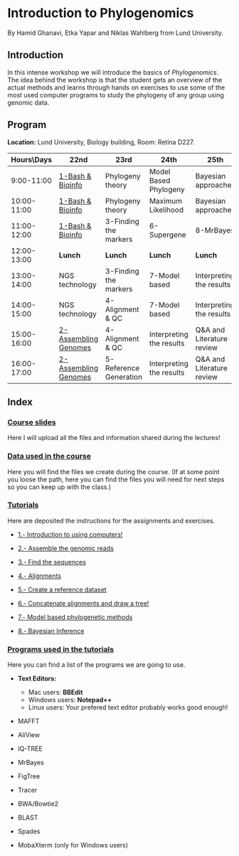 # **Introduction to Phylogenomics**

By Hamid Ghanavi, Etka Yapar and Niklas Wahlberg from Lund University.


## **Introduction**

In this intense workshop we will introduce the basics of *Phylogenomics*. The idea behind the workshop is that the student gets an overview of the actual methods and learns through hands on exercises to use some of the most used computer programs to study the phylogeny of any group using genomic data.

## **Program**

**Location:** Lund University, Biology building, Room: Retina D227.


| Hours\Days  | 22nd                                           | 23rd                   | 24th                     | 25th                      |
|-------------|------------------------------------------------|------------------------|--------------------------|---------------------------|
| 9:00-11:00  | [1-Bash & Bioinfo](./Tutorials/1.Introduction) | Phylogeny theory       | Model Based Phylogeny    | Bayesian approaches       |
| 10:00-11:00 | [1-Bash & Bioinfo](./Tutorials/1.Introduction) | Phylogeny theory       | Maximum Likelihood       | Bayesian approaches       |
| 11:00-12:00 | [1-Bash & Bioinfo](./Tutorials/1.Introduction) | 3-Finding the markers  | 6-Supergene              | 8-MrBayes                 |
| 12:00-13:00 | **Lunch**                                      | **Lunch**              | **Lunch**                | **Lunch**                 |
| 13:00-14:00 | NGS technology                                 | 3-Finding the markers  | 7-Model based            | Interpreting the results  |
| 14:00-15:00 | NGS technology                                 | 4-Alignment & QC       | 7-Model based            | Interpreting the results  |
| 15:00-16:00 | [2-Assembling Genomes](./Tutorials/2.Assembly) | 4-Alignment & QC       | Interpreting the results | Q&A and Literature review |
| 16:00-17:00 | [2-Assembling Genomes](./Tutorials/2.Assembly) | 5-Reference Generation | Interpreting the results | Q&A and Literature review |




## **Index**

### [Course slides](../../tree/master/Lectures)

Here I will upload all the files and information shared during the lectures!


### [Data used in the course](../../tree/master/Data/)

Here you will find the files we create during the course. (If at some point you loose the path, here you can find the files you will need for next steps so you can keep up with the class.)


### [Tutorials](../../tree/master/Tutorials/)

Here are deposited the instructions for the assignments and exercises.


 * [1.- Introduction to using computers!](../../tree/master/Tutorials/1.Introduction/)
	
 * [2.- Assemble the genomic reads](../../tree/master/Tutorials/2.Assembly/)
 
 * [3.- Find the sequences](../../tree/master/Tutorials/3.FindTheGenes/)
 
 * [4.- Alignments](../../tree/master/Tutorials/4.Alignments/)

 * [5.- Create a reference dataset](../../tree/master/Tutorials/5.ReferenceDatasets/)
 
 * [6.- Concatenate alignments and draw a tree!](../../tree/master/Tutorials/6.Supergenes/)

 * [7.- Model based phylogenetic methods](../../tree/master/Tutorials/7.ModelBased/)

 * [8.- Bayesian Inference](../../tree/master/Tutorials/8.BayesianInference/)


### [Programs used in the tutorials](../../tree/master/Software/)

Here you can find a list of the programs we are going to use.
 
 * **Text Editors:**
   	- Mac users: **BBEdit**
   	- Windows users: **Notepad++**
   	- Linux users: Your prefered text editor probably works good enough!

 * MAFFT

 * AliView

 * IQ-TREE

 * MrBayes

 * FigTree

 * Tracer

 * BWA/Bowtie2

 * BLAST

 * Spades

 * MobaXterm (only for Windows users)
